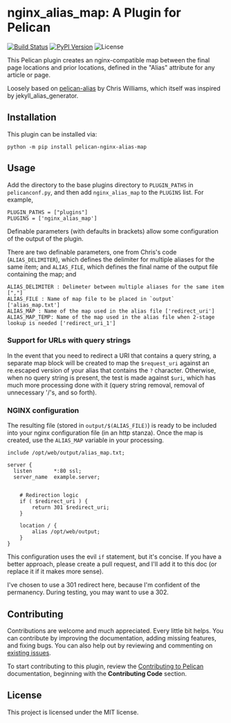 nginx_alias_map: A Plugin for Pelican
====================================================

[![Build Status](https://img.shields.io/github/workflow/status/pelican-plugins/nginx_alias_map/build)](https://github.com/gaige/nginx_alias_map/actions)
[![PyPI Version](https://img.shields.io/pypi/v/pelican-nginx_alias_map)](https://pypi.org/project/pelican-nginx_alias_map/)
![License](https://img.shields.io/pypi/l/pelican-nginx_alias_map?color=blue)


This Pelican plugin creates an nginx-compatible map between the final page locations
and prior locations, defined in the "Alias" attribute for any article or page.

Loosely based on [pelican-alias](https://github.com/Nitron/pelican-alias) by Chris Williams,
which itself was inspired by jekyll_alias_generator.

Installation
------------

This plugin can be installed via:

    python -m pip install pelican-nginx-alias-map

Usage
-----

Add the directory to the base plugins directory to `PLUGIN_PATHS` in
`pelicanconf.py`, and then add `nginx_alias_map` to the `PLUGINS` list. For example,

    PLUGIN_PATHS = ["plugins"]
    PLUGINS = ['nginx_alias_map']

Definable parameters (with defaults in brackets) allow some configuration of the output
of the plugin.

There are two definable parameters, one from Chris's code (`ALIAS_DELIMITER`), which
defines the delimiter for multiple aliases for the same item; and `ALIAS_FILE`, which
defines the final name of the output file containing the map; and

    ALIAS_DELIMITER : Delimeter between multiple aliases for the same item [","]
    ALIAS_FILE : Name of map file to be placed in `output` ['alias_map.txt']
    ALIAS_MAP : Name of the map used in the alias file ['redirect_uri']
    ALIAS_MAP_TEMP: Name of the map used in the alias file when 2-stage lookup is needed ['redirect_uri_1']

### Support for URLs with query strings

In the event that you need to redirect a URI that contains a query string, a separate
map block will be created to map the `$request_uri` against an re.escaped version of your
alias that contains the `?` character. Otherwise, when no query string is present, the
test is made against `$uri`, which has much more processing done with it (query string
removal, removal of unnecessary '/'s, and so forth).

### NGINX configuration

The resulting file (stored in `output/$(ALIAS_FILE)`) is ready to be included into
your nginx configuration file (in an http stanza). Once the map is created, use the
`ALIAS_MAP` variable in your processing.

    include /opt/web/output/alias_map.txt;

    server {
      listen       *:80 ssl;
      server_name  example.server;


        # Redirection logic
        if ( $redirect_uri ) {
            return 301 $redirect_uri;
        }

        location / {
            alias /opt/web/output;
        }
    }

This configuration uses the evil `if` statement, but it's concise.  If you have a better
approach, please create a pull request, and I'll add it to this doc (or replace it if it
makes more sense).

I've chosen to use a 301 redirect here, because I'm confident of the permanency.  During
testing, you may want to use a 302.

Contributing
------------

Contributions are welcome and much appreciated. Every little bit helps. You can contribute by improving the documentation, adding missing features, and fixing bugs. You can also help out by reviewing and commenting on [existing issues][].

To start contributing to this plugin, review the [Contributing to Pelican][] documentation, beginning with the **Contributing Code** section.

[existing issues]: https://github.com/gaige/nginx_alias_map/issues
[Contributing to Pelican]: https://docs.getpelican.com/en/latest/contribute.html

License
-------

This project is licensed under the MIT license.
